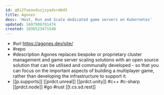 ```yaml
---
id: q0i2fueavduzjzyadvrmb45
title: Agones
desc: 'Host, Run and Scale dedicated game servers on Kubernetes'
updated: 1697986701474
created: 1696523471540
---
```


- #url https://agones.dev/site/
- #repo
- #description Agones replaces bespoke or proprietary cluster management and game server scaling solutions with an open source solution that can be utilised and communally developed - so that you can focus on the important aspects of building a multiplayer game, rather than developing the infrastructure to support it.
- [[p.supports]] [[prdct.unreal]] [[prdct.unity]] #c++ #c-sharp [[prdct.node]]  #go #rust [[t.cs.sd.rest]]
